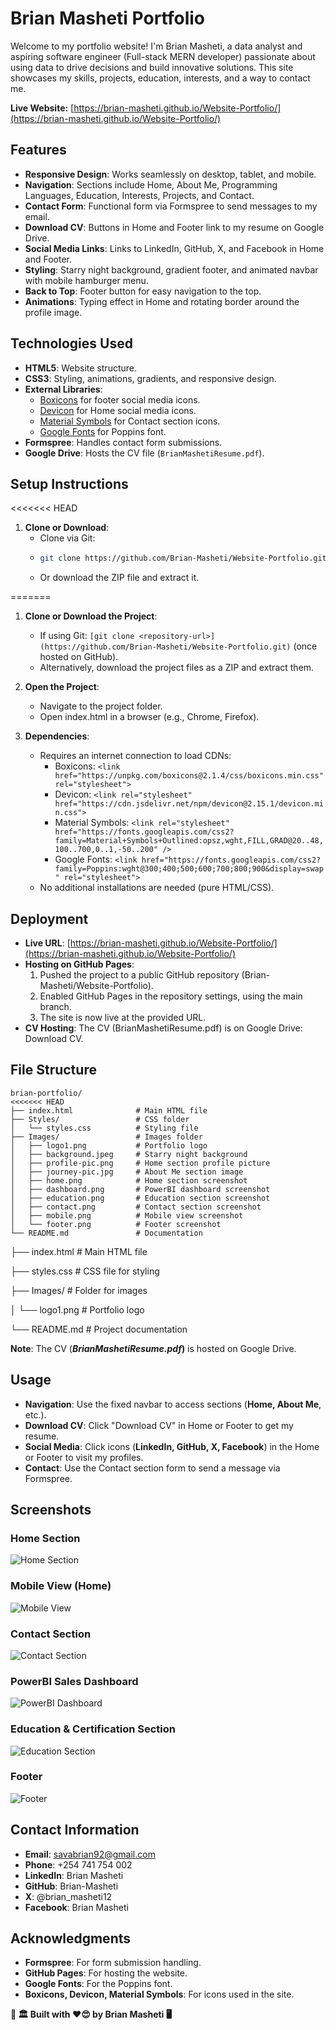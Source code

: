# Brian Masheti Portfolio

Welcome to my portfolio website! I'm Brian Masheti, a data analyst and aspiring software engineer (Full-stack MERN developer) passionate about using data to drive decisions and build innovative solutions. This site showcases my skills, projects, education, interests, and a way to contact me.

**Live Website:** [https://brian-masheti.github.io/Website-Portfolio/](https://brian-masheti.github.io/Website-Portfolio/)

## Features

- **Responsive Design**: Works seamlessly on desktop, tablet, and mobile.
- **Navigation**: Sections include Home, About Me, Programming Languages, Education, Interests, Projects, and Contact.
- **Contact Form**: Functional form via Formspree to send messages to my email.
- **Download CV**: Buttons in Home and Footer link to my resume on Google Drive.
- **Social Media Links**: Links to LinkedIn, GitHub, X, and Facebook in Home and Footer.
- **Styling**: Starry night background, gradient footer, and animated navbar with mobile hamburger menu.
- **Back to Top**: Footer button for easy navigation to the top.
- **Animations**: Typing effect in Home and rotating border around the profile image.

## Technologies Used

- **HTML5**: Website structure.
- **CSS3**: Styling, animations, gradients, and responsive design.
- **External Libraries**:
  - [Boxicons](https://boxicons.com/) for footer social media icons.
  - [Devicon](https://devicon.dev/) for Home social media icons.
  - [Material Symbols](https://fonts.google.com/icons) for Contact section icons.
  - [Google Fonts](https://fonts.google.com/) for Poppins font.
- **Formspree**: Handles contact form submissions.
- **Google Drive**: Hosts the CV file (`BrianMashetiResume.pdf`).

## Setup Instructions

<<<<<<< HEAD
1. **Clone or Download**:
   - Clone via Git:
   -  
     ```bash
     git clone https://github.com/Brian-Masheti/Website-Portfolio.git
     ```
   - Or download the ZIP file and extract it.
     
=======
1. **Clone or Download the Project**:
   - If using Git: `[git clone <repository-url>](https://github.com/Brian-Masheti/Website-Portfolio.git)` (once hosted on GitHub).
   - Alternatively, download the project files as a ZIP and extract them.


2. **Open the Project**:
   - Navigate to the project folder.
   - Open index.html in a browser (e.g., Chrome, Firefox).

3. **Dependencies**:
   - Requires an internet connection to load CDNs:
     - Boxicons: `<link href="https://unpkg.com/boxicons@2.1.4/css/boxicons.min.css" rel="stylesheet">`
     - Devicon: `<link rel="stylesheet" href="https://cdn.jsdelivr.net/npm/devicon@2.15.1/devicon.min.css">`
     - Material Symbols: `<link rel="stylesheet" href="https://fonts.googleapis.com/css2?family=Material+Symbols+Outlined:opsz,wght,FILL,GRAD@20..48,100..700,0..1,-50..200" />`
     - Google Fonts: `<link href="https://fonts.googleapis.com/css2?family=Poppins:wght@300;400;500;600;700;800;900&display=swap" rel="stylesheet">`
   - No additional installations are needed (pure HTML/CSS).

## Deployment

- **Live URL**: [https://brian-masheti.github.io/Website-Portfolio/](https://brian-masheti.github.io/Website-Portfolio/)
- **Hosting on GitHub Pages**:
  1. Pushed the project to a public GitHub repository (Brian-Masheti/Website-Portfolio).
  2. Enabled GitHub Pages in the repository settings, using the main branch.
  3. The site is now live at the provided URL.
- **CV Hosting**: The CV (BrianMashetiResume.pdf) is on Google Drive: Download CV.

## File Structure

```
brian-portfolio/
<<<<<<< HEAD
├── index.html              # Main HTML file
├── Styles/                 # CSS folder
│   └── styles.css          # Styling file
├── Images/                 # Images folder
│   ├── logo1.png           # Portfolio logo
│   ├── background.jpeg     # Starry night background
│   ├── profile-pic.png     # Home section profile picture
│   ├── journey-pic.jpg     # About Me section image
│   ├── home.png            # Home section screenshot
│   ├── dashboard.png       # PowerBI dashboard screenshot
│   ├── education.png       # Education section screenshot
│   ├── contact.png         # Contact section screenshot
│   ├── mobile.png          # Mobile view screenshot
│   └── footer.png          # Footer screenshot
└── README.md               # Documentation
```

├── index.html          # Main HTML file

├── styles.css          # CSS file for styling

├── Images/             # Folder for images

│   └── logo1.png       # Portfolio logo

└── README.md           # Project documentation

**Note**: The CV (**_BrianMashetiResume.pdf_)** is hosted on Google Drive.

## Usage

- **Navigation**: Use the fixed navbar to access sections (**Home, About Me**, etc.).
- **Download CV**: Click "Download CV" in Home or Footer to get my resume.
- **Social Media**: Click icons (**LinkedIn, GitHub, X, Facebook**) in the Home or Footer to visit my profiles.
- **Contact**: Use the Contact section form to send a message via Formspree.

## Screenshots

### Home Section
![Home Section](Images/home.png)

### Mobile View (Home)
![Mobile View](Images/mobile.png)

### Contact Section
![Contact Section](Images/contact.png)

### PowerBI Sales Dashboard
![PowerBI Dashboard](Images/dashboard.png)

### Education & Certification Section
![Education Section](Images/education.png)


### Footer
![Footer](Images/footer.png)

## Contact Information

- **Email**: savabrian92@gmail.com
- **Phone**: +254 741 754 002
- **LinkedIn**: Brian Masheti
- **GitHub**: Brian-Masheti
- **X**: @brian_masheti12
- **Facebook**: Brian Masheti

## Acknowledgments

- **Formspree**: For form submission handling.
- **GitHub Pages**: For hosting the website.
- **Google Fonts**: For the Poppins font.
- **Boxicons, Devicon, Material Symbols**: For icons used in the site.

**🤗 🏛️ Built with ❤️😍 by Brian Masheti 🖥️**
